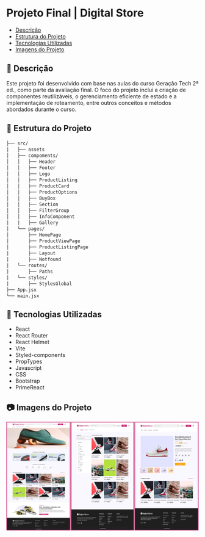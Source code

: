 <h1>Projeto Final | Digital Store</h1>

- [Descrição](#-descrição)
- [Estrutura do Projeto](#-estrutura-do-projeto)
- [Tecnologias Utilizadas](#-tecnologias-utilizadas)
- [Imagens do Projeto](#-imagens-do-projeto)

## 📝 Descrição
Este projeto foi desenvolvido com base nas aulas do curso Geração Tech 2ª ed., como parte da avaliação final. O foco do projeto inclui a criação de componentes reutilizáveis, o gerenciamento eficiente de estado e a implementação de roteamento, entre outros conceitos e métodos abordados durante o curso.


## 📁 Estrutura do Projeto

```
├── src/
|   ├── assets
│   ├── compoments/
│   │   ├── Header
│   │   ├── Footer
│   │   ├── Logo
│   │   ├── ProductListing
│   │   ├── ProductCard
│   │   ├── ProductOptions
│   │   ├── BuyBox
│   │   ├── Section
│   │   ├── FilterGroup
│   │   ├── InfoComponent
|   |   ├── Gallery
│   └── pages/
│       ├── HomePage
│       ├── ProductViewPage
│       ├── ProductListingPage
|       ├── Layout
|       ├── Notfound
|   └── routes/
|       ├── Paths
|   └── styles/
|       ├── StylesGlobal
├── App.jsx
└── main.jsx

```

## 🚀 Tecnologias Utilizadas
- React
- React Router
- React Helmet
- Vite
- Styled-components
- PropTypes
- Javascript
- CSS
- Bootstrap
- PrimeReact

## 📷 Imagens do Projeto

<div style="display: flex;">
<img src="front-end/public/captura-telas-site.png" alt="site" />
</div>
